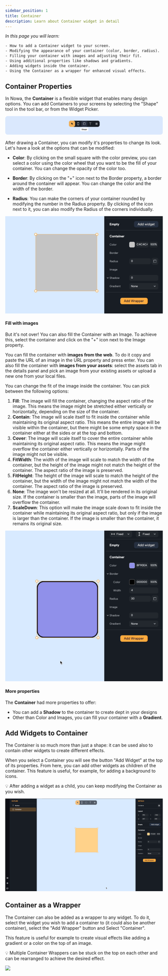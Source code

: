 ```yaml
---
sidebar_position: 1
title: Container
description: Learn about Container widget in detail
---
```


*In this page you will learn:* 
```
- How to add a Container widget to your screen.
- Modifying the appearance of your container (color, border, radius).
- Filling your container with images and adjusting their fit.
- Using additional properties like shadows and gradients.
- Adding widgets inside the container.
- Using the Container as a wrapper for enhanced visual effects.

```
## Container Properties

In Nowa, the **Container** is a flexible widget that enables many design options.
You can add Containers to your screens by selecting the "Shape" tool in the tool bar, or from the Widget Picker.

![](./img/toolbarshapetool.png)


After drawing a Container, you can modify it's properties to change its look. Let's have a look at the options that can be modified:

- **Color**: By clicking on the small square with the color preview, you can select a color using the color wheel that you want to be the fill of your container. You can change the opacity of the color too.

- **Border**: By clicking on the "+" icon next to the Border property, a border around the container will appear. You can change the color and the width of the border.

- **Radius**: You can make the corners of your container rounded by modifying the number in the Radius property. By clicking of the icon next to it, you can also modify the Radius of the corners individually.

![](./img/modify-container.gif)


#### Fill with images
But it's not over! You can also fill the Container with an Image.
To achieve this, select the container and click on the "+" icon next to the Image property.

You can fill the container with **images from the web**. To do it copy and paste the URL of an image in the URL property and press enter.
You can also fill the container with **images from your assets**: select the assets tab in the details panel and pick an image from your existing assets or upload a new one from your local files.

You can change the fit of the image inside the container. You can pick between the following options:

1. **Fill**: The image will fill the container, changing the aspect ratio of the image. This means the image might be stretched either vertically or horizontally, depending on the size of the container.
2. **Contain**: The image will scale itself to fit inside the container while maintaining its original aspect ratio. This means the entire image will be visible within the container, but there might be some empty space in the container either at the sides or at the top and bottom.
3. **Cover**: The image will scale itself to cover the entire container while maintaining its original aspect ratio. This means the image might overflow the container either vertically or horizontally. Parts of the image might not be visible.
4. **FitWidth**: The width of the image will scale to match the width of the container, but the height of the image might not match the height of the container. The aspect ratio of the image is preserved.
5. **FitHeight**: The height of the image will scale to match the height of the container, but the width of the image might not match the width of the container. The aspect ratio of the image is preserved.
6. **None**: The image won't be resized at all. It'll be rendered in its original size. If the container is smaller than the image, parts of the image will overflow the container.
7. **ScaleDown**: This option will make the image scale down to fit inside the container while maintaining its original aspect ratio, but only if the image is larger than the container. If the image is smaller than the container, it remains its original size.

![](./img/add-image-to-container.gif)


#### More properties

The **Container** had more properties to offer:

- You can add a **Shadow** to the container to create dept in your designs
- Other than Color and Images, you can fill your container with a **Gradient**.

## Add Widgets to Container

The Container is so much more than just a shape: it can be used also to contain other widgets to create different effects. 

When you select a Container you will see the button "Add Widget" at the top of its properties. From here, you can add other widgets as children of the container. 
This feature is useful, for example, for adding a background to icons.

💡 After adding a widget as a child, you can keep modifying the Container as you wish.

![](./img/add-widget-to-container.gif)


## Container as a Wrapper

The Container can also be added as a wrapper to any widget. 
To do it, select the widget you wish to add a container to (it could also be another container), select the "Add Wrapper" button and Select "Container".

This feature is useful for example to create visual effects like adding a gradient or a color on the top of an image.

💡 Multiple Container Wrappers can be stuck on the top on each other and can be rearranged to achieve the desired effect.


![](./img/add-gradients-container.gif)
